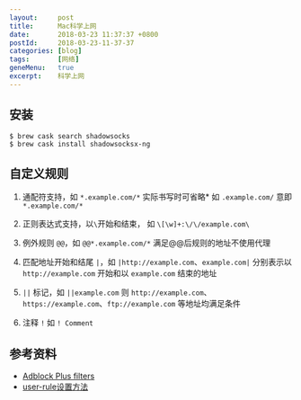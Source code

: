 ```yaml
---
layout:     post
title:      Mac科学上网
date:       2018-03-23 11:37:37 +0800
postId:     2018-03-23-11-37-37
categories: [blog]
tags:       [网络]
geneMenu:   true
excerpt:    科学上网
---
```


## 安装

```
$ brew cask search shadowsocks
$ brew cask install shadowsocksx-ng
```

## 自定义规则

1. 通配符支持，如 `*.example.com/*` 实际书写时可省略* 如 `.example.com/` 意即 `*.example.com/*`

2. 正则表达式支持，以`\`开始和结束， 如 `\[\w]+:\/\/example.com\`

3. 例外规则 `@@`，如 `@@*.example.com/*` 满足@@后规则的地址不使用代理

4. 匹配地址开始和结尾 `|`，如 `|http://example.com`、`example.com|` 分别表示以 `http://example.com` 开始和以 `example.com` 结束的地址

5. `||` 标记，如 `||example.com` 则 `http://example.com`、`https://example.com`、`ftp://example.com` 等地址均满足条件

6. 注释 `!` 如 `! Comment`

## 参考资料

* [Adblock Plus filters](https://adblockplus.org/en/filter-cheatsheet)
* [user-rule设置方法](https://www.duoluodeyu.com/1337.html)
